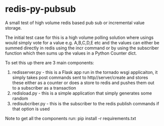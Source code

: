 redis-py-pubsub
===============

A small test of high volume redis based pub sub or incremental value storage.

The initial test case for this is a high volume polling solution where usings would simply vote for a value e.g. A,B,C,D,E etc and the values can either be summed directly in redis using the incr command or by using the subscriber function which then sums up the values in a Python Counter dict.

To set this up there are 3 main components:
1. redisserver.py - this is a Flask app run in the tornado wsgi applicaiton, it simply takes post commands sent to http//server/create and stores these either as a counter or does a store to redis and pushes them out to a subscriber as a transaction
2. redisload.py - this is a simple application that simply generates some random
3. redisubcriber.py - this is the subscriber to the redis publish commands if that option is used

Note to get all the components run:
pip install -r requirements.txt
